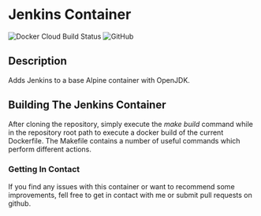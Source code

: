 # Jenkins Container #

![Docker Cloud Build Status](https://img.shields.io/docker/cloud/build/geoffh1977/jenkins.svg?style=plastic)
![GitHub](https://img.shields.io/github/license/geoffh1977/docker-jenkins.svg?style=plastic)

## Description ##
Adds Jenkins to a base Alpine container with OpenJDK.

## Building The Jenkins Container ##
After cloning the repository, simply execute the _make build_ command while in the repository root path to execute a docker build of the current Dockerfile. The Makefile contains a number of useful commands which perform different actions.

### Getting In Contact ###
If you find any issues with this container or want to recommend some improvements, fell free to get in contact with me or submit pull requests on github.
